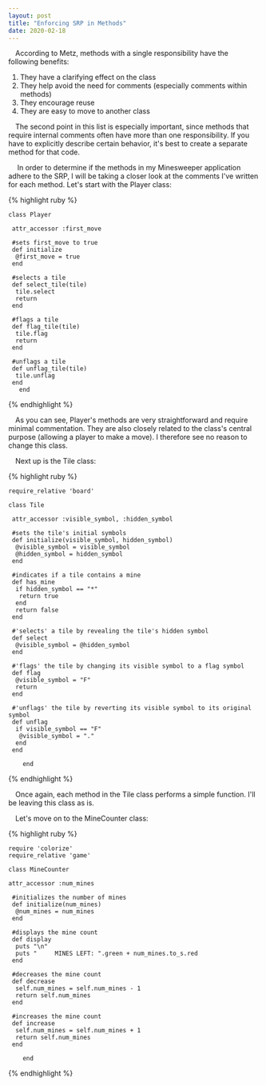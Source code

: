 ```yaml
---
layout: post
title: "Enforcing SRP in Methods"
date: 2020-02-18
---
```


<p>&emsp;According to Metz, methods with a single responsibility have the following benefits:</p>
<ol>
  <li>They have a clarifying effect on the class</li>
  <li>They help avoid the need for comments (especially comments within methods)</li>
  <li>They encourage reuse</li>
  <li>They are easy to move to another class</li>
</ol>

<!--more-->

<p>&emsp;The second point in this list is especially important, since methods that require internal comments often have more than one responsibility. If you have to explicitly describe certain behavior, it's best to create a separate method for that code.</p>
<p>&emsp; In order to determine if the methods in my Minesweeper application adhere to the SRP, I will be taking a closer look at the comments I've written for each method. Let's start with the Player class: </p>

{% highlight ruby %}


	class Player
		
	 attr_accessor :first_move
	 
	 #sets first_move to true
	 def initialize
	  @first_move = true
	 end
	
	 #selects a tile
	 def select_tile(tile)
	  tile.select
	  return
	 end

	 #flags a tile
	 def flag_tile(tile)
	  tile.flag
	  return
	 end

	 #unflags a tile
	 def unflag_tile(tile)
	  tile.unflag
	 end
       end
{% endhighlight %}

<p>&emsp;As you can see, Player's methods are very straightforward and require minimal commentation. They are also closely related to the class's central purpose (allowing a player to make a move). I therefore see no reason to change this class.</p>

<p>&emsp;Next up is the Tile class: </p>

{% highlight ruby %}

	require_relative 'board'

	class Tile

	 attr_accessor :visible_symbol, :hidden_symbol

	 #sets the tile's initial symbols
	 def initialize(visible_symbol, hidden_symbol)
	  @visible_symbol = visible_symbol
	  @hidden_symbol = hidden_symbol
	 end

	 #indicates if a tile contains a mine
	 def has_mine
	  if hidden_symbol == "*"
	   return true
	  end
	  return false
	 end

	 #'selects' a tile by revealing the tile's hidden symbol
	 def select
	  @visible_symbol = @hidden_symbol
	 end

	 #'flags' the tile by changing its visible symbol to a flag symbol
	 def flag
	  @visible_symbol = "F"
	  return
	 end

	 #'unflags' the tile by reverting its visible symbol to its original symbol
	 def unflag
	  if visible_symbol == "F"
	   @visible_symbol = "."
	  end
	 end
	
        end
	
{% endhighlight %}

<p>&emsp;Once again, each method in the Tile class performs a simple function. I'll be leaving this class as is.</p>

<p>&emsp;Let's move on to the MineCounter class: </p>

{% highlight ruby %}

	require 'colorize'
	require_relative 'game'

	class MineCounter

	attr_accessor :num_mines

	 #initializes the number of mines
	 def initialize(num_mines)
	  @num_mines = num_mines
	 end

	 #displays the mine count
	 def display
	  puts "\n"
	  puts "     MINES LEFT: ".green + num_mines.to_s.red
	 end

	 #decreases the mine count
	 def decrease
	  self.num_mines = self.num_mines - 1
	  return self.num_mines	
	 end

	 #increases the mine count
	 def increase
	  self.num_mines = self.num_mines + 1
	  return self.num_mines
	 end
	
        end
	
{% endhighlight %}



